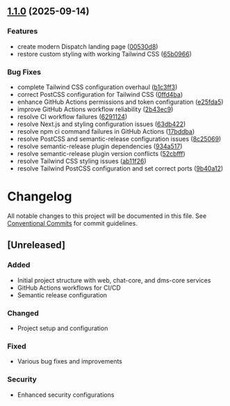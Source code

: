 ## [1.1.0](https://github.com/Control-B/CollabAzure/compare/v1.0.0...v1.1.0) (2025-09-14)

### Features

* create modern Dispatch landing page ([00530d8](https://github.com/Control-B/CollabAzure/commit/00530d82d3b744b65b2b3e7c7e33d32deef81ec4))
* restore custom styling with working Tailwind CSS ([65b0966](https://github.com/Control-B/CollabAzure/commit/65b09660fc3ce800e7d9cdf3337da938ba8429d9))

### Bug Fixes

* complete Tailwind CSS configuration overhaul ([b1c3ff3](https://github.com/Control-B/CollabAzure/commit/b1c3ff326caf10fd062fc9c5ffe660652ead521e))
* correct PostCSS configuration for Tailwind CSS ([0ffd4ba](https://github.com/Control-B/CollabAzure/commit/0ffd4ba9fe681c774d12d250702314e9df79abb7))
* enhance GitHub Actions permissions and token configuration ([e25fda5](https://github.com/Control-B/CollabAzure/commit/e25fda51c658b4ad7fd22f150102780cbe0ae29f))
* improve GitHub Actions workflow reliability ([2b43ec9](https://github.com/Control-B/CollabAzure/commit/2b43ec96817ea9e125050fcf5826598e38e4255c))
* resolve CI workflow failures ([6291124](https://github.com/Control-B/CollabAzure/commit/629112403a2b7664d321dc8fe6884cb1b252b740))
* resolve Next.js and styling configuration issues ([63db422](https://github.com/Control-B/CollabAzure/commit/63db422d744f543fbb9f1560f721ede1b634adba))
* resolve npm ci command failures in GitHub Actions ([17bddba](https://github.com/Control-B/CollabAzure/commit/17bddbaf5966e7091b6a28b0be68f9310da8e9fd))
* resolve PostCSS and semantic-release configuration issues ([8c25069](https://github.com/Control-B/CollabAzure/commit/8c2506976a1ae966b7106ba44b70c4a241e4a4bb))
* resolve semantic-release plugin dependencies ([934a517](https://github.com/Control-B/CollabAzure/commit/934a5179e87c33b02871bb5e19ce879c1865692c))
* resolve semantic-release plugin version conflicts ([52cbfff](https://github.com/Control-B/CollabAzure/commit/52cbfffda3bea91ee53f13f4376474827fed7273))
* resolve Tailwind CSS styling issues ([ab11f26](https://github.com/Control-B/CollabAzure/commit/ab11f269ea21f6896df29a9013249e23766411b9))
* resolve Tailwind PostCSS configuration and set correct ports ([9b40a12](https://github.com/Control-B/CollabAzure/commit/9b40a12582cf69efdca34c31ebc7405b4a13ef9c))

# Changelog

All notable changes to this project will be documented in this file. See [Conventional Commits](https://conventionalcommits.org) for commit guidelines.

## [Unreleased]

### Added

- Initial project structure with web, chat-core, and dms-core services
- GitHub Actions workflows for CI/CD
- Semantic release configuration

### Changed

- Project setup and configuration

### Fixed

- Various bug fixes and improvements

### Security

- Enhanced security configurations

